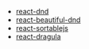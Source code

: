 - [react-dnd](https://github.com/react-dnd/react-dnd/)
- [react-beautiful-dnd](https://github.com/atlassian/react-beautiful-dnd)
- [react-sortablejs](https://github.com/SortableJS/react-sortablejs)
- [react-dragula](https://github.com/bevacqua/react-dragula)
